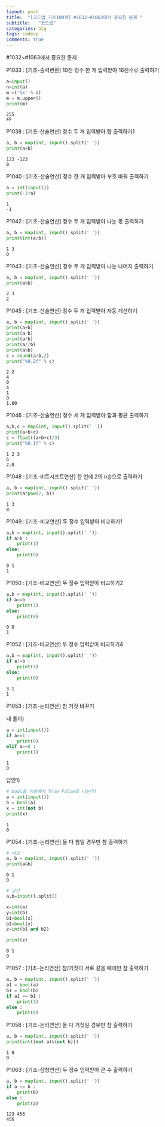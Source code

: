 ```yaml
---
layout: post
title:  "[코드업_기초100제] #1032~#1063에서 중요한 문제 "
subtitle:   "코드업"
categories: alg
tags: codeup
comments: true
---
```


#1032~#1063에서 중요한 문제


P1033 : [기초-출력변환] 10진 정수 한 개 입력받아 16진수로 출력하기

```python
a=input()
n=int(a)
m =('%x' % n)
m = m.upper()
print(m)
```

    255
    FF
    

P1038 : [기초-산술연산] 정수 두 개 입력받아 합 출력하기1


```python
a, b = map(int, input().split(' '))
print(a+b)
```

    123 -123
    0
    

P1040 : [기초-산술연산] 정수 한 개 입력받아 부호 바꿔 출력하기


```python
a = int(input())
print(-1*a)
```

    1
    -1
    

P1042 : [기초-산술연산] 정수 두 개 입력받아 나눈 몫 출력하기


```python
a, b = map(int, input().split(' '))
print(int(a/b))
```

    1 3
    0
    

P1043 : [기초-산술연산] 정수 두 개 입력받아 나눈 나머지 출력하기


```python
a, b = map(int, input().split(' '))
print(a%b)
```

    2 3
    2
    

P1045 : [기초-산술연산] 정수 두 개 입력받아 자동 계산하기


```python
a, b = map(int, input().split(' '))
print(a+b)
print(a-b)
print(a*b)
print(a//b)
print(a%b)
c = round(a/b,2)
print("%0.2f" % c)
```

    2 2
    4
    0
    4
    1
    0
    1.00
    

P1046 : [기초-산술연산] 정수 세 개 입력받아 합과 평균 출력하기


```python
a,b,c = map(int, input().split(' '))
print(a+b+c)
c = float((a+b+c)/3)
print("%0.1f" % c)
```

    1 2 3
    6
    2.0
    

P1048 : [기초-비트시프트연산] 한 번에 2의 n승으로 출력하기


```python
a, b = map(int, input().split(' '))
print(a*pow(2, b))
```

    1 3
    8
    

P1049 : [기초-비교연산] 두 정수 입력받아 비교하기1


```python
a,b = map(int, input().split(' '))
if a>b :
    print(1)
else:
    print(0)
```

    9 1
    1
    

P1050 : [기초-비교연산] 두 정수 입력받아 비교하기2


```python
a,b = map(int, input().split(' '))
if a==b :
    print(1)
else:
    print(0)
```

    0 0
    1
    

P1052 : [기초-비교연산] 두 정수 입력받아 비교하기4


```python
a,b = map(int, input().split(' '))
if a!=b :
    print(1)
else:
    print(0)
```

    3 1
    1
    

P1053 : [기초-논리연산] 참 거짓 바꾸기

내 풀이)


```python
a = int(input())
if a==1 :
    print(0)
elif a==0 :
    print(1)
```

    1
    0
    

답안1)


```python
# bool을 이용해서 True False로 나눈다)
a = int(input())
b = bool(a)
x = int(not b)
print(x)
```

    1
    0
    

P1054 : [기초-논리연산] 둘 다 참일 경우만 참 출력하기


```python
# 내답
a, b = map(int, input().split(' '))
print(a&b)
```

    0 1
    0
    


```python
# 답안
a,b=input().split()

x=int(a)
y=int(b)
b1=bool(x)
b2=bool(y)
z=int(b1 and b2)

print(z)
```

    0 1
    0
    

P1057 : [기초-논리연산] 참/거짓이 서로 같을 때에만 참 출력하기


```python
a, b = map(int, input().split(' '))
a1 = bool(a)
b1 = bool(b)
if a1 == b1 :
    print(1)
else :
    print(0)

```

P1058 : [기초-논리연산] 둘 다 거짓일 경우만 참 출력하기


```python
a, b = map(int, input().split(' '))
print(int((not a)&(not b)))
```

    1 0
    0
    

P1063 : [기초-삼항연산] 두 정수 입력받아 큰 수 출력하기


```python
a, b = map(int, input().split(' '))
if a <= b :
    print(b)
else :
    print(a)
```

    123 456
    456
    
